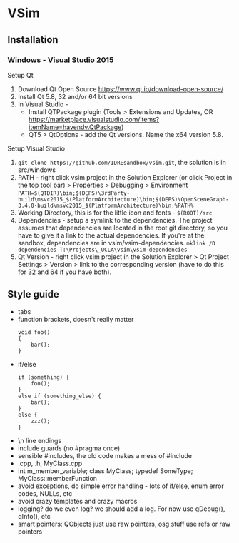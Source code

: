 
# VSim

## Installation

### Windows - Visual Studio 2015

Setup Qt

1. Download Qt Open Source https://www.qt.io/download-open-source/
2. Install Qt 5.8, 32 and/or 64 bit versions
3. In Visual Studio - 
	- Install QTPackage plugin (Tools > Extensions and Updates, OR https://marketplace.visualstudio.com/items?itemName=havendv.QtPackage)
	- QT5 > QtOptions - add the Qt versions. Name the x64 version 5.8.


Setup Visual Studio

1. `git clone https://github.com/IDREsandbox/vsim.git`, the solution is in src/windows
2. PATH - right click vsim project in the Solution Explorer (or click Project in the top tool bar) > Properties > Debugging > Environment 
	`PATH=$(QTDIR)\bin;$(DEPS)\3rdParty-build\msvc2015_$(PlatformArchitecture)\bin;$(DEPS)\OpenSceneGraph-3.4.0-build\msvc2015_$(PlatformArchitecture)\bin;%PATH%`
3. Working Directory, this is for the little icon and fonts - `$(ROOT)/src`
4. Dependencies - setup a symlink to the dependencies. The project assumes that dependencies are located in the root git directory, so you have to give it a link to the actual dependencies. If you're at the sandbox, dependencies are in vsim/vsim-dependencies.
	`mklink /D dependencies T:\Projects\_UCLA\vsim\vsim-dependencies`
5. Qt Version - right click vsim project in the Solution Explorer > Qt Project Settings > Version > link to the corresponding version (have to do this for 32 and 64 if you have both). 


## Style guide

- tabs
- function brackets, doesn't really matter
	```
	void foo()
	{
		bar();
	}
- if/else
	```
	if (something) {
		foo();
	} 
	else if (something_else) {
		bar();
	} 
	else {
		zzz();
	}
- \\n line endings
- include guards (no #pragma once)
- sensible #includes, the old code makes a mess of #include
- .cpp, .h, MyClass.cpp
- int m_member_variable; class MyClass; typedef SomeType; MyClass::memberFunction
- avoid exceptions, do simple error handling - lots of if/else, enum error codes, NULLs, etc
- avoid crazy templates and crazy macros
- logging? do we even log? we should add a log. For now use qDebug(), qInfo(), etc
- smart pointers: QObjects just use raw pointers, osg stuff use refs or raw pointers
